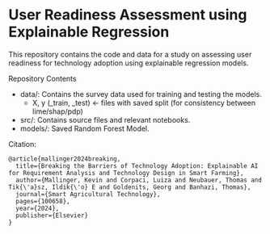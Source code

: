 # User Readiness Assessment using Explainable Regression

This repository contains the code and data for a study on assessing user readiness for technology adoption using explainable regression models.

Repository Contents
- data/: Contains the survey data used for training and testing the models.
  - X, y (_train, _test) <- files with saved split (for consistency between lime/shap/pdp)
- src/: Contains source files and relevant notebooks.
- models/: Saved Random Forest Model.




Citation:
````{verbatim}
@article{mallinger2024breaking,
  title={Breaking the Barriers of Technology Adoption: Explainable AI for Requirement Analysis and Technology Design in Smart Farming},
  author={Mallinger, Kevin and Corpaci, Luiza and Neubauer, Thomas and Tik{\'a}sz, Ildik{\'o} E and Goldenits, Georg and Banhazi, Thomas},
  journal={Smart Agricultural Technology},
  pages={100658},
  year={2024},
  publisher={Elsevier}
}
````

